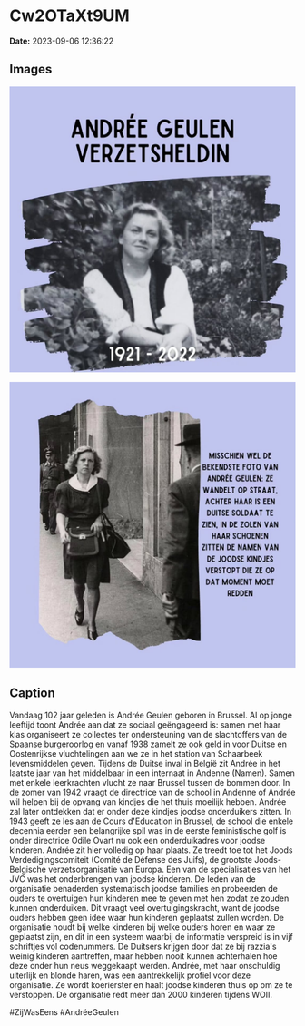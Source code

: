 # Cw2OTaXt9UM

**Date:** 2023-09-06 12:36:22

## Images

![Image](../images_posts_json/Cw2OTaXt9UM_0.jpg)

![Image](../images_posts_json/Cw2OTaXt9UM_1.jpg)

## Caption

Vandaag 102 jaar geleden is Andrée Geulen geboren in Brussel. Al op jonge leeftijd toont Andrée aan dat ze sociaal geëngageerd is: samen met haar klas organiseert ze collectes ter ondersteuning van de slachtoffers van de Spaanse burgeroorlog en vanaf 1938 zamelt ze ook geld in voor Duitse en Oostenrijkse vluchtelingen aan we ze in het station van Schaarbeek levensmiddelen geven. Tijdens de Duitse inval in België zit Andrée in het laatste jaar van het middelbaar in een internaat in Andenne (Namen). Samen met enkele leerkrachten vlucht ze naar Brussel tussen de bommen door. In de zomer van 1942 vraagt de directrice van de school in Andenne of Andrée wil helpen bij de opvang van kindjes die het thuis moeilijk hebben. Andrée zal later ontdekken dat er onder deze kindjes joodse onderduikers zitten. In 1943 geeft ze les aan de Cours d'Education in Brussel, de school die enkele decennia eerder een belangrijke spil was in de eerste feministische golf is onder directrice Odile Ovart nu ook een onderduikadres voor joodse kinderen. Andrée zit hier volledig op haar plaats. Ze treedt toe tot het Joods Verdedigingscomiteit (Comité de Défense des Juifs), de grootste Joods-Belgische verzetsorganisatie van Europa. Een van de specialisaties van het JVC was het onderbrengen van joodse kinderen. De leden van de organisatie benaderden systematisch joodse families en probeerden de ouders te overtuigen hun kinderen mee te geven met hen zodat ze zouden kunnen onderduiken. Dit vraagt veel overtuigingskracht, want de joodse ouders hebben geen idee waar hun kinderen geplaatst zullen worden. De organisatie houdt bij welke kinderen bij welke ouders horen en waar ze geplaatst zijn, en dit in een systeem waarbij de informatie verspreid is in vijf schriftjes vol codenummers. De Duitsers krijgen door dat ze bij razzia's weinig kinderen aantreffen, maar hebben nooit kunnen achterhalen hoe deze onder hun neus weggekaapt werden. Andrée, met haar onschuldig uiterlijk en blonde haren, was een aantrekkelijk profiel voor deze organisatie. Ze wordt koerierster en haalt joodse kinderen thuis op om ze te verstoppen. De organisatie redt meer dan 2000 kinderen tijdens WOII. 

#ZijWasEens #AndréeGeulen

